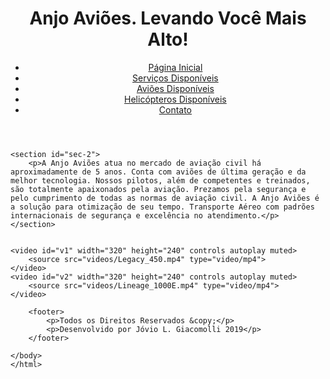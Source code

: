 <!DOCTYPE html>
<html lang="pt-br">
<head>
	<title>Página Inicial</title>
	<meta charset="utf-8">
	<meta name="viewport" content="width=device-width, initial-scale=1">
	<meta name="description" content="Anjo Aviões"> <!--tags para ajudar a indexar nas buscas-->
	<link rel="stylesheet" href="css/estilos.css">
	<link rel="shortcut icon" type="image/x-icon" href="imagens/icone.ico"> <!--colocar icone na aba do navegador-->
	<link href="https://fonts.google.com/specimen/Dokdo?selection.family=Dokdo" rel="stylesheet">
</head>
<body>
	<header>
		<h1 id="titulo">Anjo Aviões. Levando Você Mais Alto!</h1>
		<nav>
			<div id="menu">
				<ul>
					<li><a href="index.html">Página Inicial</a></li>
					<li><a href="servicos.html">Serviços Disponíveis</a></li>
					<li><a href="avioes.html">Aviões Disponíveis</a></li>
					<li><a href="helicopteros.html">Helicópteros Disponíveis</a></li>
					<li><a href="contato.html">Contato</a></li>
				</ul>	
			</div>	
		</nav>
	</header>

	<section id="sec-2">
		<p>A Anjo Aviões atua no mercado de aviação civil há aproximadamente de 5 anos. Conta com aviões de última geração e da melhor tecnologia. Nossos pilotos, além de competentes e treinados, são totalmente apaixonados pela aviação. Prezamos pela segurança e pelo cumprimento de todas as normas de aviação civil. A Anjo Aviões é a solução para otimização de seu tempo. Transporte Aéreo com padrões internacionais de segurança e excelência no atendimento.</p>
	</section>
	
	
	<video id="v1" width="320" height="240" controls autoplay muted>
		<source src="videos/Legacy_450.mp4" type="video/mp4">
	</video>
	<video id="v2" width="320" height="240" controls autoplay muted>
		<source src="videos/Lineage_1000E.mp4" type="video/mp4">
	</video>

		<footer>
			<p>Todos os Direitos Reservados &copy;</p>
			<p>Desenvolvido por Jóvio L. Giacomolli 2019</p>
		</footer>

	</body>
	</html>
